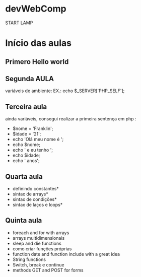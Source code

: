 # devWebComp
START LAMP


# Início das aulas

## Primero Hello world
<?php
    echo "Olá mundo!";
?>
## Segunda AULA
variáveis de ambiente:
    EX.: echo $_SERVER['PHP_SELF'];


## Terceira aula
ainda variáveis, consegui realizar a primeira sentença em php 
:   
+ $nome = 'Franklin';
+ $idade = '21';
+ echo 'Olá meu nome é ';
+ echo $nome;
+ echo ' e eu tenho ';
+ echo $idade;
+ echo ' anos';


## Quarta aula
+ definindo constantes*
+ sintax de arrays*
+ sintax de condições*
+ sintax de laços e loops*

## Quinta aula
+ foreach and for with arrays
+ arrays multidimensionais
+ sleep and die functions
+ como criar funções próprias
+ function date and function include with a great idea
+ String functions
+ Switch, break e continue 
+ methods GET and POST for forms

